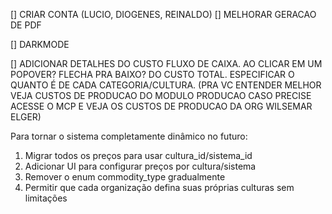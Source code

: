 [] CRIAR CONTA (LUCIO, DIOGENES, REINALDO)
[] MELHORAR GERACAO DE PDF

[] DARKMODE 


[] ADICIONAR DETALHES DO CUSTO FLUXO DE CAIXA. AO CLICAR EM UM POPOVER? FLECHA PRA BAIXO? DO CUSTO TOTAL. ESPECIFICAR O QUANTO É DE CADA CATEGORIA/CULTURA. (PRA VC ENTENDER MELHOR VEJA CUSTOS DE PRODUCAO DO MODULO PRODUCAO CASO PRECISE ACESSE O MCP E VEJA OS CUSTOS DE PRODUCAO DA ORG WILSEMAR ELGER)






Para tornar o sistema completamente dinâmico no futuro:
1. Migrar todos os preços para usar cultura_id/sistema_id
2. Adicionar UI para configurar preços por cultura/sistema
3. Remover o enum commodity_type gradualmente
4. Permitir que cada organização defina suas próprias culturas sem limitações

